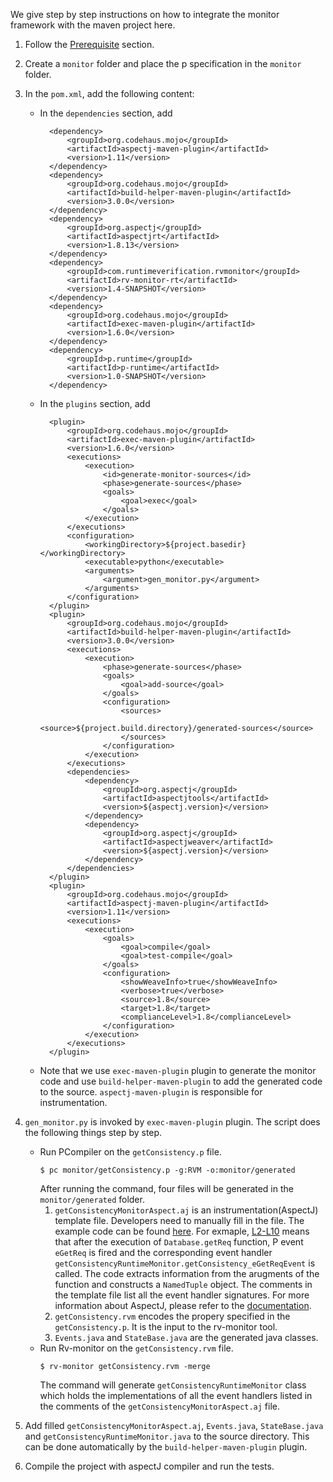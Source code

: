 We give step by step instructions on how to integrate the monitor framework with the maven project here.

1. Follow the [Prerequisite](https://github.com/runtimeverification/p2rvm#prerequisite) section.
1. Create a `monitor` folder and place the p specification in the `monitor` folder.
1. In the `pom.xml`, add the following content:
    - In the `dependencies` section, add
      ``` 
        <dependency>
            <groupId>org.codehaus.mojo</groupId>
            <artifactId>aspectj-maven-plugin</artifactId>
            <version>1.11</version>
        </dependency>
        <dependency>
            <groupId>org.codehaus.mojo</groupId>
            <artifactId>build-helper-maven-plugin</artifactId>
            <version>3.0.0</version>
        </dependency>
        <dependency>
            <groupId>org.aspectj</groupId>
            <artifactId>aspectjrt</artifactId>
            <version>1.8.13</version>
        </dependency>
        <dependency>
            <groupId>com.runtimeverification.rvmonitor</groupId>
            <artifactId>rv-monitor-rt</artifactId>
            <version>1.4-SNAPSHOT</version>
        </dependency>
        <dependency>
            <groupId>org.codehaus.mojo</groupId>
            <artifactId>exec-maven-plugin</artifactId>
            <version>1.6.0</version>
        </dependency>
        <dependency>
            <groupId>p.runtime</groupId>
            <artifactId>p-runtime</artifactId>
            <version>1.0-SNAPSHOT</version>
        </dependency>
      ```
    - In the `plugins` section, add
      ```
        <plugin>
            <groupId>org.codehaus.mojo</groupId>
            <artifactId>exec-maven-plugin</artifactId>
            <version>1.6.0</version>
            <executions>
                <execution>
                    <id>generate-monitor-sources</id>
                    <phase>generate-sources</phase>
                    <goals>
                        <goal>exec</goal>
                    </goals>
                </execution>
            </executions>
            <configuration>
                <workingDirectory>${project.basedir}</workingDirectory>
                <executable>python</executable>
                <arguments>
                    <argument>gen_monitor.py</argument>
                </arguments>
            </configuration>
        </plugin>
        <plugin>
            <groupId>org.codehaus.mojo</groupId>
            <artifactId>build-helper-maven-plugin</artifactId>
            <version>3.0.0</version>
            <executions>
                <execution>
                    <phase>generate-sources</phase>
                    <goals>
                        <goal>add-source</goal>
                    </goals>
                    <configuration>
                        <sources>
                            <source>${project.build.directory}/generated-sources</source>
                        </sources>
                    </configuration>
                </execution>
            </executions>
            <dependencies>
                <dependency>
                    <groupId>org.aspectj</groupId>
                    <artifactId>aspectjtools</artifactId>
                    <version>${aspectj.version}</version>
                </dependency>
                <dependency>
                    <groupId>org.aspectj</groupId>
                    <artifactId>aspectjweaver</artifactId>
                    <version>${aspectj.version}</version>
                </dependency>
            </dependencies>
        </plugin>
        <plugin>
            <groupId>org.codehaus.mojo</groupId>
            <artifactId>aspectj-maven-plugin</artifactId>
            <version>1.11</version>
            <executions>
                <execution>
                    <goals>
                        <goal>compile</goal>
                        <goal>test-compile</goal>
                    </goals>
                    <configuration>
                        <showWeaveInfo>true</showWeaveInfo>
                        <verbose>true</verbose>
                        <source>1.8</source>
                        <target>1.8</target>
                        <complianceLevel>1.8</complianceLevel>
                    </configuration>
                </execution>
            </executions>
        </plugin>
      ```
    - Note that we use `exec-maven-plugin` plugin to generate the monitor code and use `build-helper-maven-plugin` to add the generated code to the source. `aspectj-maven-plugin` is responsible for instrumentation.

1. `gen_monitor.py` is invoked by `exec-maven-plugin` plugin. The script does the following things step by step.
    - Run PCompiler on the `getConsistency.p` file.
      ```
      $ pc monitor/getConsistency.p -g:RVM -o:monitor/generated
      ```
      After running the command, four files will be generated in the `monitor/generated` folder.
      1. `getConsistencyMonitorAspect.aj` is an instrumentation(AspectJ) template file. Developers need to manually fill in the file. The example code can be found [here](https://github.com/runtimeverification/p2rvm/blob/master/getconsistency/monitor/ajcode.txt). For exmaple, [L2-L10](https://github.com/runtimeverification/p2rvm/blob/master/getconsistency/monitor/ajcode.txt#L2-L10) means that after the execution of `Database.getReq` function, P event `eGetReq` is fired and the corresponding event handler `getConsistencyRuntimeMonitor.getConsistency_eGetReqEvent` is called. The code extracts information from the arugments of the function and constructs a `NamedTuple` object. The comments in the template file list all the event handler signatures. For more information about AspectJ, please refer to the [documentation](https://www.eclipse.org/aspectj/doc/released/progguide/index.html).
      2. `getConsistency.rvm` encodes the propery specified in the `getConsistency.p`. It is the input to the rv-monitor tool.
      3. `Events.java` and `StateBase.java` are the generated java classes.
    - Run Rv-monitor on the `getConsistency.rvm` file.
      ```
      $ rv-monitor getConsistency.rvm -merge
      ```
      The command will generate `getConsistencyRuntimeMonitor` class which holds the implementations of all the event handlers listed in the comments of the `getConsistencyMonitorAspect.aj` file.
1. Add filled `getConsistencyMonitorAspect.aj`, `Events.java`, `StateBase.java` and `getConsistencyRuntimeMonitor.java` to the source directory. This can be done automatically by the `build-helper-maven-plugin` plugin.
1. Compile the project with aspectJ compiler and run the tests.
